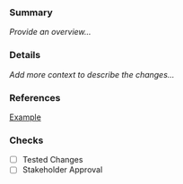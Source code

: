 ### Summary
_Provide an overview..._

###  Details
_Add more context to describe the changes..._

### References
[Example](www.google.com)

### Checks
- [ ] Tested Changes
- [ ] Stakeholder Approval
